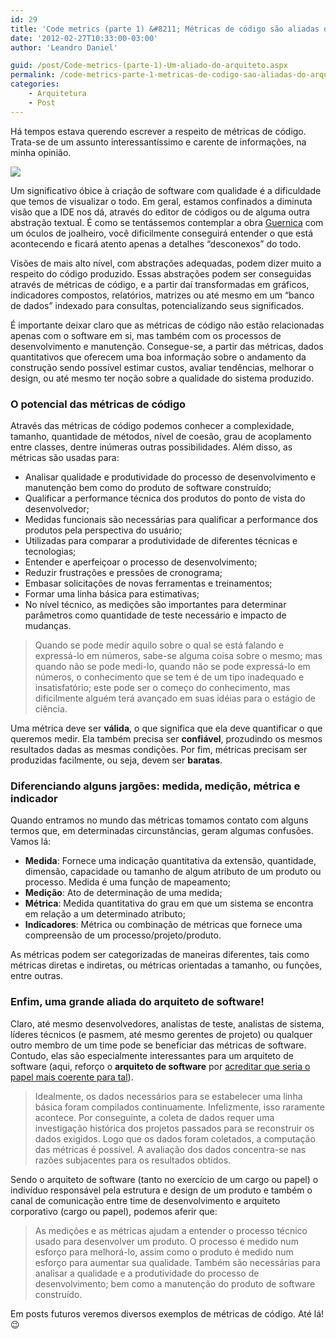 ```yaml
---
id: 29
title: 'Code metrics (parte 1) &#8211; Métricas de código são aliadas do arquiteto'
date: '2012-02-27T10:33:00-03:00'
author: 'Leandro Daniel'

guid: /post/Code-metrics-(parte-1)-Um-aliado-do-arquiteto.aspx
permalink: /code-metrics-parte-1-metricas-de-codigo-sao-aliadas-do-arquiteto/
categories:
    - Arquitetura
    - Post
---
```


Há tempos estava querendo escrever a respeito de métricas de código. Trata-se de um assunto interessantíssimo e carente de informações, na minha opinião.

![](http://leandrodaniel.com/pics/oculosJoalheiro.jpg)

Um significativo óbice à criação de software com qualidade é a dificuldade que temos de visualizar o todo. Em geral, estamos confinados a diminuta visão que a IDE nos dá, através do editor de códigos ou de alguma outra abstração textual. É como se tentássemos contemplar a obra [Guernica](http://pt.wikipedia.org/wiki/Ficheiro:Mural_del_Gernika.jpg) com um óculos de joalheiro, você dificilmente conseguirá entender o que está acontecendo e ficará atento apenas a detalhes “desconexos” do todo.

Visões de mais alto nível, com abstrações adequadas, podem dizer muito a respeito do código produzido. Essas abstrações podem ser conseguidas através de métricas de código, e a partir daí transformadas em gráficos, indicadores compostos, relatórios, matrizes ou até mesmo em um “banco de dados” indexado para consultas, potencializando seus significados.

É importante deixar claro que as métricas de código não estão relacionadas apenas com o software em si, mas também com os processos de desenvolvimento e manutenção. Consegue-se, a partir das métricas, dados quantitativos que oferecem uma boa informação sobre o andamento da construção sendo possível estimar custos, avaliar tendências, melhorar o design, ou até mesmo ter noção sobre a qualidade do sistema produzido.

### O potencial das métricas de código

Através das métricas de código podemos conhecer a complexidade, tamanho, quantidade de métodos, nível de coesão, grau de acoplamento entre classes, dentre inúmeras outras possibilidades. Além disso, as métricas são usadas para:

- Analisar qualidade e produtividade do processo de desenvolvimento e manutenção bem como do produto de software construído;
- Qualificar a performance técnica dos produtos do ponto de vista do desenvolvedor;
- Medidas funcionais são necessárias para qualificar a performance dos produtos pela perspectiva do usuário;
- Utilizadas para comparar a produtividade de diferentes técnicas e tecnologias;
- Entender e aperfeiçoar o processo de desenvolvimento;
- Reduzir frustrações e pressões de cronograma;
- Embasar solicitações de novas ferramentas e treinamentos;
- Formar uma linha básica para estimativas;
- No nível técnico, as medições são importantes para determinar parâmetros como quantidade de teste necessário e impacto de mudanças.

> Quando se pode medir aquilo sobre o qual se está falando e expressá-lo em números, sabe-se alguma coisa sobre o mesmo; mas quando não se pode medi-lo, quando não se pode expressá-lo em números, o conhecimento que se tem é de um tipo inadequado e insatisfatório; este pode ser o começo do conhecimento, mas dificilmente alguém terá avançado em suas idéias para o estágio de ciência.

Uma métrica deve ser **válida**, o que significa que ela deve quantificar o que queremos medir. Ela também precisa ser **confiável**, prozudindo os mesmos resultados dadas as mesmas condições. Por fim, métricas precisam ser produzidas facilmente, ou seja, devem ser **baratas**.

### Diferenciando alguns jargões: medida, medição, métrica e indicador

Quando entramos no mundo das métricas tomamos contato com alguns termos que, em determinadas circunstâncias, geram algumas confusões. Vamos lá:

- **Medida**: Fornece uma indicação quantitativa da extensão, quantidade, dimensão, capacidade ou tamanho de algum atributo de um produto ou processo. Medida é uma função de mapeamento;
- **Medição**: Ato de determinação de uma medida;
- **Métrica**: Medida quantitativa do grau em que um sistema se encontra em relação a um determinado atributo;
- **Indicadores**: Métrica ou combinação de métricas que fornece uma compreensão de um processo/projeto/produto.

As métricas podem ser categorizadas de maneiras diferentes, tais como métricas diretas e indiretas, ou métricas orientadas a tamanho, ou funções, entre outras.

### Enfim, uma grande aliada do arquiteto de software!

Claro, até mesmo desenvolvedores, analistas de teste, analistas de sistema, líderes técnicos (e pasmem, até mesmo gerentes de projeto) ou qualquer outro membro de um time pode se beneficiar das métricas de software. Contudo, elas são especialmente interessantes para um arquiteto de software (aqui, reforço o **arquiteto de software** por [acreditar que seria o papel mais coerente para tal](http://leandrodaniel.com/index.php/Refletindo-sobre-funcoes-e-niveis-de-arquitetura-em-uma-empresa)).

> Idealmente, os dados necessários para se estabelecer uma linha básica foram compilados continuamente. Infelizmente, isso raramente acontece. Por conseguinte, a coleta de dados requer uma investigação histórica dos projetos passados para se reconstruir os dados exigidos. Logo que os dados foram coletados, a computação das métricas é possível. A avaliação dos dados concentra-se nas razões subjacentes para os resultados obtidos.

Sendo o arquiteto de software (tanto no exercício de um cargo ou papel) o indivíduo responsável pela estrutura e design de um produto e também o canal de comunicação entre time de desenvolvimento e arquiteto corporativo (cargo ou papel), podemos aferir que:

> As medições e as métricas ajudam a entender o processo técnico usado para desenvolver um produto. O processo é medido num esforço para melhorá-lo, assim como o produto é medido num esforço para aumentar sua qualidade. Também são necessárias para analisar a qualidade e a produtividade do processo de desenvolvimento; bem como a manutenção do produto de software construído.

Em posts futuros veremos diversos exemplos de métricas de código. Até lá! 😉
